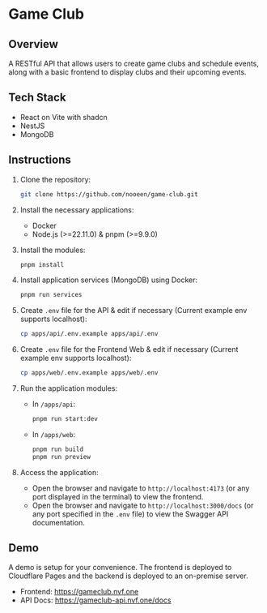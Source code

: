 # Game Club

## Overview

A RESTful API that allows users to create game clubs and schedule events, along with a basic frontend to display clubs and their upcoming events.

## Tech Stack

- React on Vite with shadcn
- NestJS
- MongoDB

## Instructions

1. Clone the repository:

   ```bash
   git clone https://github.com/nooeen/game-club.git
   ```

2. Install the necessary applications:
   - Docker
   - Node.js (>=22.11.0) & pnpm (>=9.9.0)

3. Install the modules:

   ```bash
   pnpm install
   ```

4. Install application services (MongoDB) using Docker:

   ```bash
   pnpm run services
   ```

5. Create `.env` file for the API & edit if necessary (Current example env supports localhost):

   ```bash
   cp apps/api/.env.example apps/api/.env
   ```

6. Create `.env` file for the Frontend Web & edit if necessary (Current example env supports localhost):

   ```bash
   cp apps/web/.env.example apps/web/.env
   ```

7. Run the application modules:

   - In `/apps/api`:

     ```bash
     pnpm run start:dev
     ```

   - In `/apps/web`:

     ```bash
     pnpm run build
     pnpm run preview
     ```

8. Access the application:
   - Open the browser and navigate to `http://localhost:4173` (or any port displayed in the terminal) to view the frontend.
   - Open the browser and navigate to `http://localhost:3000/docs` (or any port specified in the `.env` file) to view the Swagger API documentation.

## Demo

A demo is setup for your convenience. The frontend is deployed to Cloudflare Pages and the backend is deployed to an on-premise server.

- Frontend: <https://gameclub.nvf.one>
- API Docs: <https://gameclub-api.nvf.one/docs>
